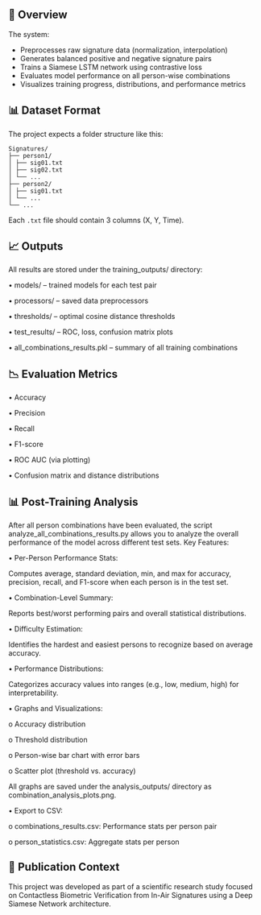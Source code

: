 ## 🧠 Overview

The system:
- Preprocesses raw signature data (normalization, interpolation)
- Generates balanced positive and negative signature pairs
- Trains a Siamese LSTM network using contrastive loss
- Evaluates model performance on all person-wise combinations
- Visualizes training progress, distributions, and performance metrics

## 📊 Dataset Format

The project expects a folder structure like this:

```
Signatures/
├── person1/
│ ├── sig01.txt
│ ├── sig02.txt
│ └── ...
├── person2/
│ ├── sig01.txt
│ └── ...
└── ...
```

Each `.txt` file should contain 3 columns (X, Y, Time).  



## 📈 Outputs
All results are stored under the training_outputs/ directory:

•	models/ – trained models for each test pair

•	processors/ – saved data preprocessors

•	thresholds/ – optimal cosine distance thresholds

•	test_results/ – ROC, loss, confusion matrix plots

•	all_combinations_results.pkl – summary of all training combinations


## 📉 Evaluation Metrics

•	Accuracy

•	Precision

•	Recall

•	F1-score

•	ROC AUC (via plotting)

•	Confusion matrix and distance distributions

## 📊 Post-Training Analysis
After all person combinations have been evaluated, the script analyze_all_combinations_results.py allows you to analyze the overall performance of the model across different test sets.
Key Features:

•	Per-Person Performance Stats:

Computes average, standard deviation, min, and max for accuracy, precision, recall, and F1-score when each person is in the test set.

•	Combination-Level Summary:

Reports best/worst performing pairs and overall statistical distributions.

•	Difficulty Estimation:

Identifies the hardest and easiest persons to recognize based on average accuracy.

•	Performance Distributions:

Categorizes accuracy values into ranges (e.g., low, medium, high) for interpretability.

•	Graphs and Visualizations:

o	Accuracy distribution

o	Threshold distribution

o	Person-wise bar chart with error bars

o	Scatter plot (threshold vs. accuracy)

All graphs are saved under the analysis_outputs/ directory as combination_analysis_plots.png.

•	Export to CSV:

o	combinations_results.csv: Performance stats per person pair

o	person_statistics.csv: Aggregate stats per person

## 📄 Publication Context
This project was developed as part of a scientific research study focused on Contactless Biometric Verification from In-Air Signatures using a Deep Siamese Network architecture.

